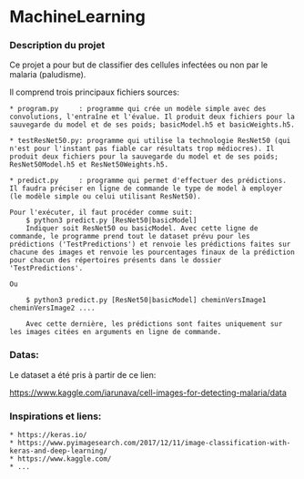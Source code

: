 # MachineLearning





### Description du projet

Ce projet a pour but de classifier des cellules infectées ou non par le malaria (paludisme).

Il comprend trois principaux fichiers sources:

	* program.py     : programme qui crée un modèle simple avec des convolutions, l'entraîne et l'évalue. Il produit deux fichiers pour la sauvegarde du model et de ses poids; basicModel.h5 et basicWeights.h5.

	* testResNet50.py: programme qui utilise la technologie ResNet50 (qui n'est pour l'instant pas fiable car résultats trop médiocres). Il produit deux fichiers pour la sauvegarde du model et de ses poids; ResNet50Model.h5 et ResNet50Weights.h5.

	* predict.py     : programme qui permet d'effectuer des prédictions. Il faudra préciser en ligne de commande le type de model à employer (le modèle simple ou celui utilisant ResNet50).

	Pour l'exécuter, il faut procéder comme suit:
		$ python3 predict.py [ResNet50|basicModel]
		Indiquer soit ResNet50 ou basicModel. Avec cette ligne de commande, le programme prend tout le dataset prévu pour les prédictions ('TestPredictions') et renvoie les prédictions faites sur chacune des images et renvoie les pourcentages finaux de la prédiction pour chacun des répertoires présents dans le dossier 'TestPredictions'.

	Ou

		$ python3 predict.py [ResNet50|basicModel] cheminVersImage1 cheminVersImage2 ....

		Avec cette dernière, les prédictions sont faites uniquement sur les images citées en arguments en ligne de commande.
				
				
### Datas:
Le dataset a été pris à partir de ce lien:

https://www.kaggle.com/iarunava/cell-images-for-detecting-malaria/data

### Inspirations et liens:

	* https://keras.io/
	* https://www.pyimagesearch.com/2017/12/11/image-classification-with-keras-and-deep-learning/
	* https://www.kaggle.com/
	* ...	

